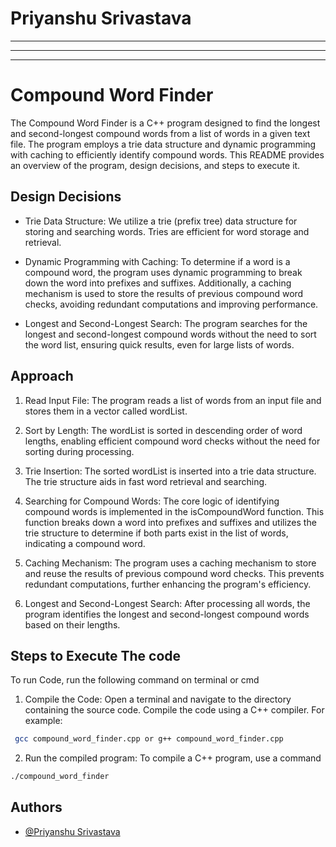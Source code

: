 # Priyanshu Srivastava
---
---
---

# Compound Word Finder


The Compound Word Finder is a C++ program designed to find the longest and second-longest compound words from a list of words in a given text file. The program employs a trie data structure and dynamic programming with caching to efficiently identify compound words. This README provides an overview of the program, design decisions, and steps to execute it.


## Design Decisions
- Trie Data Structure: We utilize a trie (prefix tree) data structure for storing and searching words. Tries are efficient for word storage and retrieval.

- Dynamic Programming with Caching: To determine if a word is a compound word, the program uses dynamic programming to break down the word into prefixes and suffixes. Additionally, a caching mechanism is used to store the results of previous compound word checks, avoiding redundant computations and improving performance.

- Longest and Second-Longest Search: The program searches for the longest and second-longest compound words without the need to sort the word list, ensuring quick results, even for large lists of words.
## Approach
1. Read Input File: The program reads a list of words from an input file and stores them in a vector called wordList.

2. Sort by Length: The wordList is sorted in descending order of word lengths, enabling efficient compound word checks without the need for sorting during processing.

3. Trie Insertion: The sorted wordList is inserted into a trie data structure. The trie structure aids in fast word retrieval and searching.

4. Searching for Compound Words: The core logic of identifying compound words is implemented in the isCompoundWord function. This function breaks down a word into prefixes and suffixes and utilizes the trie structure to determine if both parts exist in the list of words, indicating a compound word.

5. Caching Mechanism: The program uses a caching mechanism to store and reuse the results of previous compound word checks. This prevents redundant computations, further enhancing the program's efficiency.

6. Longest and Second-Longest Search: After processing all words, the program identifies the longest and second-longest compound words based on their lengths.
## Steps to Execute The code

To run Code, run the following command on terminal or cmd 

1. Compile the Code: Open a terminal and navigate to the directory containing the source code. Compile the code using a C++ compiler. 
For example:
```bash
 gcc compound_word_finder.cpp or g++ compound_word_finder.cpp
```
2. Run the compiled program: To compile a C++ program, use a command 
```bash
./compound_word_finder
```


## Authors

- [@Priyanshu Srivastava ](https://github.com/priyanshu28012002)
